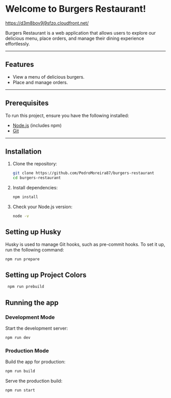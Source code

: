 # Welcome to Burgers Restaurant!

https://d3m8bov9j9sfzo.cloudfront.net/

Burgers Restaurant is a web application that allows users to explore our delicious menu, place orders, and manage their dining experience effortlessly.

---

## Features

- View a menu of delicious burgers.
- Place and manage orders.

---

## Prerequisites

To run this project, ensure you have the following installed:

- [Node.js](https://nodejs.org/) (includes npm)
- [Git](https://git-scm.com/)

---

## Installation

1. Clone the repository:

   ```bash
   git clone https://github.com/PedroMoreira87/burgers-restaurant
   cd burgers-restaurant
   ```

2. Install dependencies:

   ```bash
   npm install
   ```

3. Check your Node.js version:
   ```bash
   node -v
   ```

## Setting up Husky

Husky is used to manage Git hooks, such as pre-commit hooks. To set it up, run the following command:

```bash
npm run prepare
```

## Setting up Project Colors

```bash
 npm run prebuild
```

## Running the app

### Development Mode

Start the development server:

```bash
npm run dev
```

### Production Mode

Build the app for production:

```bash
npm run build
```

Serve the production build:

```bash
npm run start
```
